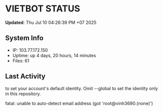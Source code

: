 # VIETBOT STATUS
**Updated**: Thu Jul 10 04:26:39 PM +07 2025

## System Info
- IP: 103.77.172.150
- Uptime: up 4 days, 20 hours, 14 minutes
- Files: 61

## Last Activity

to set your account's default identity.
Omit --global to set the identity only in this repository.

fatal: unable to auto-detect email address (got 'root@vinh3690.(none)')
